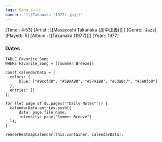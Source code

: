 ```yaml
---
tags: Song ⭐⭐⭐⭐ 
banner: "![[Takanaka (1977).jpg]]"
---
```

[Time:: 4:53]
[Artist:: [[Masayoshi Takanaka (高中正義)]] ]
[Genre:: Jazz]
[Played:: 5]
[Album:: [[Takanaka (1977)]]]
[Year:: 1977]
### Dates
````dataview
TABLE Favorite_Song
WHERE Favorite_Song = [[Summer Breeze]]
````
  ```dataviewjs
const calendarData = { 
	colors: { 
		blue: ["#9ccfd8", "#5BAAB8", "#57A1BB", "#5da8c7", "#3e8fb0"] 
	}, 
	entries: [] 
}; 

for (let page of dv.pages('"Daily Notes"')) { 
	calendarData.entries.push({ 
		date: page.file.name, 
		intensity: page["Summer_Breeze"]
	}); 
} 

renderHeatmapCalendar(this.container, calendarData);
```
